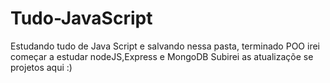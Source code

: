 # Tudo-JavaScript
Estudando tudo de Java Script e salvando nessa pasta, terminado POO irei começar a estudar  nodeJS,Express e MongoDB
Subirei as atualizaçõe se projetos aqui :) 
